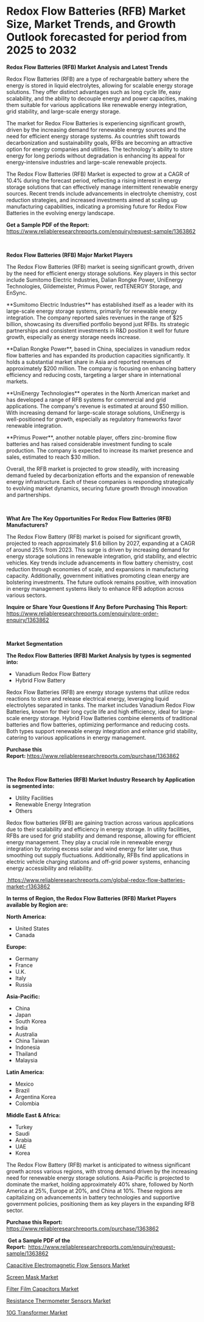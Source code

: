 <p><h1>Redox Flow Batteries (RFB) Market Size, Market Trends, and Growth Outlook forecasted for period from 2025 to 2032</h1></p><p><strong>Redox Flow Batteries (RFB) Market Analysis and Latest Trends</strong></p>
<p><p>Redox Flow Batteries (RFB) are a type of rechargeable battery where the energy is stored in liquid electrolytes, allowing for scalable energy storage solutions. They offer distinct advantages such as long cycle life, easy scalability, and the ability to decouple energy and power capacities, making them suitable for various applications like renewable energy integration, grid stability, and large-scale energy storage.</p><p>The market for Redox Flow Batteries is experiencing significant growth, driven by the increasing demand for renewable energy sources and the need for efficient energy storage systems. As countries shift towards decarbonization and sustainability goals, RFBs are becoming an attractive option for energy companies and utilities. The technology's ability to store energy for long periods without degradation is enhancing its appeal for energy-intensive industries and large-scale renewable projects.</p><p>The Redox Flow Batteries (RFB) Market is expected to grow at a CAGR of 10.4% during the forecast period, reflecting a rising interest in energy storage solutions that can effectively manage intermittent renewable energy sources. Recent trends include advancements in electrolyte chemistry, cost reduction strategies, and increased investments aimed at scaling up manufacturing capabilities, indicating a promising future for Redox Flow Batteries in the evolving energy landscape.</p></p>
<p><strong>Get a Sample PDF of the Report:&nbsp;</strong> <a href="https://www.reliableresearchreports.com/enquiry/request-sample/1363862?utm_campaign=8&utm_medium=2&utm_source=Github&utm_content=ia&utm_term=13022025&utm_id=redox-flow-batteries-rfb">https://www.reliableresearchreports.com/enquiry/request-sample/1363862</a></p>
<p>&nbsp;</p>
<p><strong>Redox Flow Batteries (RFB) Major Market Players</strong></p>
<p><p>The Redox Flow Batteries (RFB) market is seeing significant growth, driven by the need for efficient energy storage solutions. Key players in this sector include Sumitomo Electric Industries, Dalian Rongke Power, UniEnergy Technologies, Gildemeister, Primus Power, redTENERGY Storage, and EnSync.</p><p>**Sumitomo Electric Industries** has established itself as a leader with its large-scale energy storage systems, primarily for renewable energy integration. The company reported sales revenues in the range of $25 billion, showcasing its diversified portfolio beyond just RFBs. Its strategic partnerships and consistent investments in R&D position it well for future growth, especially as energy storage needs increase.</p><p>**Dalian Rongke Power**, based in China, specializes in vanadium redox flow batteries and has expanded its production capacities significantly. It holds a substantial market share in Asia and reported revenues of approximately $200 million. The company is focusing on enhancing battery efficiency and reducing costs, targeting a larger share in international markets.</p><p>**UniEnergy Technologies** operates in the North American market and has developed a range of RFB systems for commercial and grid applications. The company's revenue is estimated at around $50 million. With increasing demand for large-scale storage solutions, UniEnergy is well-positioned for growth, especially as regulatory frameworks favor renewable integration.</p><p>**Primus Power**, another notable player, offers zinc-bromine flow batteries and has raised considerable investment funding to scale production. The company is expected to increase its market presence and sales, estimated to reach $30 million.</p><p>Overall, the RFB market is projected to grow steadily, with increasing demand fueled by decarbonization efforts and the expansion of renewable energy infrastructure. Each of these companies is responding strategically to evolving market dynamics, securing future growth through innovation and partnerships.</p></p>
<p>&nbsp;</p>
<p><strong>What Are The Key Opportunities For Redox Flow Batteries (RFB) Manufacturers?</strong></p>
<p><p>The Redox Flow Battery (RFB) market is poised for significant growth, projected to reach approximately $1.6 billion by 2027, expanding at a CAGR of around 25% from 2023. This surge is driven by increasing demand for energy storage solutions in renewable integration, grid stability, and electric vehicles. Key trends include advancements in flow battery chemistry, cost reduction through economies of scale, and expansions in manufacturing capacity. Additionally, government initiatives promoting clean energy are bolstering investments. The future outlook remains positive, with innovation in energy management systems likely to enhance RFB adoption across various sectors.</p></p>
<p><strong>Inquire or Share Your Questions If Any Before Purchasing This Report:</strong> <a href="https://www.reliableresearchreports.com/enquiry/pre-order-enquiry/1363862?utm_campaign=8&utm_medium=2&utm_source=Github&utm_content=ia&utm_term=13022025&utm_id=redox-flow-batteries-rfb">https://www.reliableresearchreports.com/enquiry/pre-order-enquiry/1363862</a></p>
<p>&nbsp;</p>
<p><strong>Market Segmentation</strong></p>
<p><strong>The Redox Flow Batteries (RFB) Market Analysis by types is segmented into:</strong></p>
<p><ul><li>Vanadium Redox Flow Battery</li><li>Hybrid Flow Battery</li></ul></p>
<p><p>Redox Flow Batteries (RFB) are energy storage systems that utilize redox reactions to store and release electrical energy, leveraging liquid electrolytes separated in tanks. The market includes Vanadium Redox Flow Batteries, known for their long cycle life and high efficiency, ideal for large-scale energy storage. Hybrid Flow Batteries combine elements of traditional batteries and flow batteries, optimizing performance and reducing costs. Both types support renewable energy integration and enhance grid stability, catering to various applications in energy management.</p></p>
<p><strong>Purchase this Report:&nbsp;</strong><a href="https://www.reliableresearchreports.com/purchase/1363862?utm_campaign=8&utm_medium=2&utm_source=Github&utm_content=ia&utm_term=13022025&utm_id=redox-flow-batteries-rfb">https://www.reliableresearchreports.com/purchase/1363862</a></p>
<p>&nbsp;</p>
<p><strong>The Redox Flow Batteries (RFB) Market Industry Research by Application is segmented into:</strong></p>
<p><ul><li>Utility Facilities</li><li>Renewable Energy Integration</li><li>Others</li></ul></p>
<p><p>Redox flow batteries (RFB) are gaining traction across various applications due to their scalability and efficiency in energy storage. In utility facilities, RFBs are used for grid stability and demand response, allowing for efficient energy management. They play a crucial role in renewable energy integration by storing excess solar and wind energy for later use, thus smoothing out supply fluctuations. Additionally, RFBs find applications in electric vehicle charging stations and off-grid power systems, enhancing energy accessibility and reliability.</p></p>
<p><a href="https://www.reliableresearchreports.com/global-redox-flow-batteries-market-r1363862?utm_campaign=8&utm_medium=2&utm_source=Github&utm_content=ia&utm_term=13022025&utm_id=redox-flow-batteries-rfb">&nbsp;https://www.reliableresearchreports.com/global-redox-flow-batteries-market-r1363862</a></p>
<p><strong>In terms of Region, the Redox Flow Batteries (RFB) Market Players available by Region are:</strong></p>
<p>
    <p> <strong> North America: </strong>
        <ul>
            <li>United States</li>
            <li>Canada</li>
        </ul>
        </p> 
    <p> <strong> Europe: </strong>
        <ul>
            <li>Germany</li>
            <li>France</li>
            <li>U.K.</li>
            <li>Italy</li>
            <li>Russia</li>
        </ul>
        </p> 
    <p> <strong> Asia-Pacific: </strong>
        <ul>
            <li>China</li>
            <li>Japan</li>
            <li>South Korea</li>
            <li>India</li>
            <li>Australia</li>
            <li>China Taiwan</li>
            <li>Indonesia</li>
            <li>Thailand</li>
            <li>Malaysia</li>
        </ul>
        </p> 
    <p> <strong> Latin America: </strong>
        <ul>
            <li>Mexico</li>
            <li>Brazil</li>
            <li>Argentina Korea</li>
            <li>Colombia</li>
        </ul>
        </p> 
    <p> <strong> Middle East & Africa: </strong>
        <ul>
            <li>Turkey</li>
            <li>Saudi</li>
            <li>Arabia</li>
            <li>UAE</li>
            <li>Korea</li>
        </ul>
    </p>
    </p>
<p><p>The Redox Flow Battery (RFB) market is anticipated to witness significant growth across various regions, with strong demand driven by the increasing need for renewable energy storage solutions. Asia-Pacific is projected to dominate the market, holding approximately 40% share, followed by North America at 25%, Europe at 20%, and China at 10%. These regions are capitalizing on advancements in battery technologies and supportive government policies, positioning them as key players in the expanding RFB sector.</p></p>
<p><strong>Purchase this Report: </strong><a href="https://www.reliableresearchreports.com/purchase/1363862?utm_campaign=8&utm_medium=2&utm_source=Github&utm_content=ia&utm_term=13022025&utm_id=redox-flow-batteries-rfb">https://www.reliableresearchreports.com/purchase/1363862</a></p>
<p>&nbsp;<strong>Get a Sample PDF of the Report:&nbsp;&nbsp;</strong><a href="https://www.reliableresearchreports.com/enquiry/request-sample/1363862?utm_campaign=8&utm_medium=2&utm_source=Github&utm_content=ia&utm_term=13022025&utm_id=redox-flow-batteries-rfb">https://www.reliableresearchreports.com/enquiry/request-sample/1363862</a></p>
<p><strong></strong></p>
<p><p><a href="https://github.com/verikaahova/Market-Research-Report-List-1/blob/main/capacitive-electromagnetic-flow-sensors-market.md?utm_campaign=8&utm_medium=2&utm_source=Github&utm_content=ia&utm_term=13022025&utm_id=redox-flow-batteries-rfb">Capacitive Electromagnetic Flow Sensors Market</a></p><p><a href="https://github.com/tashiafun920/Market-Research-Report-List-1/blob/main/screen-mask-market.md?utm_campaign=8&utm_medium=2&utm_source=Github&utm_content=ia&utm_term=13022025&utm_id=redox-flow-batteries-rfb">Screen Mask Market</a></p><p><a href="https://github.com/ezahdyre/Market-Research-Report-List-1/blob/main/filter-film-capacitors-market.md?utm_campaign=8&utm_medium=2&utm_source=Github&utm_content=ia&utm_term=13022025&utm_id=redox-flow-batteries-rfb">Filter Film Capacitors Market</a></p><p><a href="https://github.com/dingharhouma/Market-Research-Report-List-1/blob/main/resistance-thermometer-sensors-market.md?utm_campaign=8&utm_medium=2&utm_source=Github&utm_content=ia&utm_term=13022025&utm_id=redox-flow-batteries-rfb">Resistance Thermometer Sensors Market</a></p><p><a href="https://github.com/tshumaalzlam0/Market-Research-Report-List-1/blob/main/10g-transformer-market.md?utm_campaign=8&utm_medium=2&utm_source=Github&utm_content=ia&utm_term=13022025&utm_id=redox-flow-batteries-rfb">10G Transformer Market</a></p></p>